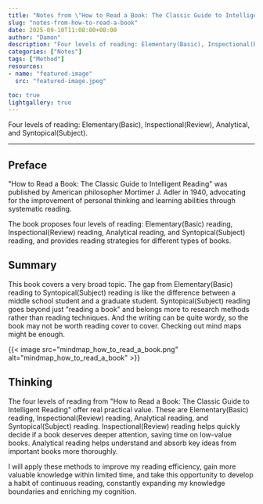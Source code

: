 ```yaml
---
title: "Notes from \"How to Read a Book: The Classic Guide to Intelligent Reading\""
slug: "notes-from-how-to-read-a-book"
date: 2025-09-10T11:08:00+08:00
author: "Damon"
description: "Four levels of reading: Elementary(Basic), Inspectional(Review), Analytical, and Syntopical(Subject)."
categories: ["Notes"]
tags: ["Method"]
resources:
- name: "featured-image"
  src: "featured-image.jpeg"

toc: true
lightgallery: true
---
```


Four levels of reading: Elementary(Basic), Inspectional(Review), Analytical, and Syntopical(Subject).

<!--more-->

---

## Preface

"How to Read a Book: The Classic Guide to Intelligent Reading" was published by American philosopher Mortimer J. Adler in 1940, advocating for the improvement of personal thinking and learning abilities through systematic reading.

The book proposes four levels of reading: Elementary(Basic) reading, Inspectional(Review) reading, Analytical reading, and Syntopical(Subject) reading, and provides reading strategies for different types of books.

## Summary

This book covers a very broad topic. The gap from Elementary(Basic) reading to Syntopical(Subject) reading is like the difference between a middle school student and a graduate student. Syntopical(Subject) reading goes beyond just "reading a book" and belongs more to research methods rather than reading techniques. And the writing can be quite wordy, so the book may not be worth reading cover to cover. Checking out mind maps might be enough.

{{< image src="mindmap_how_to_read_a_book.png" alt="mindmap_how_to_read_a_book" >}}

## Thinking

The four levels of reading from "How to Read a Book: The Classic Guide to Intelligent Reading" offer real practical value. These are Elementary(Basic) reading, Inspectional(Review) reading, Analytical reading, and Syntopical(Subject) reading. Inspectional(Review) reading helps quickly decide if a book deserves deeper attention, saving time on low-value books. Analytical reading helps understand and absorb key ideas from important books more thoroughly.

I will apply these methods to improve my reading efficiency, gain more valuable knowledge within limited time, and take this opportunity to develop a habit of continuous reading, constantly expanding my knowledge boundaries and enriching my cognition.
